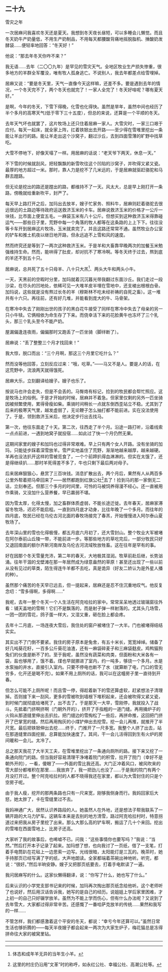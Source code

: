    

## 二十九  
雪灾之年

一次居麻问我喜欢冬天还是夏天。我想到冬天夜长昼短，可以多睡会儿懒觉。而且冬天奶牛产奶量低，不用生产奶制品，不用每天都腰酸背痛地摇脱脂机、捶酸奶发酵袋……便轻率地回答：“冬天好！”

他说：“那去年冬天你咋不来？”

我无语……去年（二〇〇九年）是罕见的雪灾天气。全地区牧业生产损失惨重，很多地方的羊群全军覆没，唯有牧人孤身逃亡。不说别人，我去年都差点给雪埋掉。

居麻又说：“要是冬天里，天气一直像今天这样嘛，还差不多。要是遇到去年的情况，一个冬天完不了，两个冬天也就完了！一家人全完了！冬天好啥呢？哪有夏天好。”

是啊，今年的冬天，下雪下得晚，化雪也化得快。虽然是旱年，虽然中间也经历了半个多月的高寒天气(低于零下三十五度），但总的来说，还算是一个平顺的冬天。

去年天气坏也就罢了，这片牧场上还只住着居麻一家人。大雪灾时，一家三口艰于应付。每天一起床，就全家上阵，扛着铁锨出去开路——至少得在雪堆里挖出一条能让羊出行的路。能让羊走出这个沙窝子，翻过沙丘，去到四面雪薄的旷野中找草吃。

大雪不停地下，好像天塌了一样。用居麻的话说：“老天爷下两天，休息一天。”

不下雪的时候就刮风，把轻飘飘的新雪吹往这个凹陷的沙窝子，并吹得又紧又瓷。最厚的地方超过一米。那时，靠人力是挖不了几米远的，于是居麻就驱赶骆驼和马群去蹚路。

但无论是挖出的路还是蹚出的路，都维持不了一天。风太大，总是早上刚打开一条路，傍晚就给重新吹平，封严了。

每天早上路打开之后，加玛出去放羊，嫂子忙家务、照料牛，居麻则赶着骆驼去很远很远的土路边等待政府运送救济玉米的卡车。居麻说救济玉米的价格才一公斤一块钱，比市面上便宜五毛。一麻袋玉米有八十公斤。但想买到这种救济玉米得靠碰运气——那些日子里，荒野中每一个角落的牧人都等在这条路的上上下下。往往没等卡车开到居麻这片牧场，玉米就卖完了。并且这路还常常不通。虽然牧业办公室的铲车和推土机夜以继日地开路，但永远追不上雪和风的速度。

然而终究还是等到了一两次这种救济玉米。于是羊和大畜靠早晚两次的加餐玉米勉强维持生命。然而，能哄得了肚皮，却对抗不了寒冷啊。等冬天终于过去，熬到底的羊还不到五十只。

居麻说，总共死了五十只母羊、八十只大羔[^1]、两头大牛和两头小牛。

一天，天黑前的空暇时分里，加玛就着沉沉暮光带我翻过东面沙丘。我们走过一段沙梁，在尽头的凹地处，依稀可见一大堆羊皮半埋在雪地中，还支棱出根根白骨。加玛说，这些就是没有熬过长冬的羊（穆斯林不吃未经祈祷的自死之畜）。这一堆共有十六只。再往前，还有好几堆，并能看到庞大的牛、马骨架。

在寒冷中失去了刚刚出世的孩子的黑白花牛接受了同样在寒冷中失去了母亲的另一只小牛犊。它俩相依为命生存了下来。而侥幸活下来的花脸黄牛也冻坏了三个乳头，那三个乳头至今不能产奶。

屋漏偏逢连夜雨，偏偏那时又跑丢了一匹坐骑（脚绊断了）。

居麻说：“丢了整整三个月才找回来！”

我大惊，脱口而出：“三个月啊，那这三个月里它吃什么？”

然而没等他回答，立刻反应过来：“哦，吃草。”——马又不是人。要是人的话，在这荒野中，流浪两天就得饿死。

居麻大乐，立刻翻译给嫂子。嫂子也乐了。

按说马也许会走失，但是不会丢的。马臀烙有标记，捡到的牧民都会帮忙照应。这是牧场上的俗例。于是才开始的时候，居麻并不着急。但家里仅剩的另外一匹坐骑因被频繁使用，累得骨瘦如柴。乘骑时间稍长一点就东倒西歪站立不稳。尤其到了后来的极寒天气里，越发虚弱了，无论鞭子怎么抽打都不能前进。实在没法使用了。于是，领到救济玉米后，他决定步行出去找马。

第一次，他往东面走了十天。第二次，往西走了半个月。沿途一路打听，沿着线索一点点前进，一遇到地窝子就投宿……如此过了快一个月仍然无果。

这期间家里的嫂子和加玛也过得非常艰难。早上只有两个女人开路。没有坐骑的加玛，只能徒步踩着深雪放羊。雪严实地盖住了荒野，渐渐地越来越厚，越来越硬。羊再也没法扒开这样的雪被觅食了，一个个前蹄扒得血淋淋的。但实在太饿了，还是得继续扒……那时羊死得差不多了，牛也只剩下最后两对母子。

后来居麻狠狠心，悬赏了三百块钱。消息扩散出去，两个月后，果然有人从两百多公里外帮着把马牵回来了——居然都跑到红旗公社[^2]去了！捡到马的那一家倒无二话，立刻奉还。但那三个多月的时间里，可怜的马被饲养得漫不经心。还一直被用作乘骑，又没加什么营养餐，早已羸弱不堪。

因为雪太厚，化得太慢，加之畜群体质虚弱，不能长途迁徙。去年春天，居麻家滞留冬牧场，迟迟不能启程。一直到四月底才动身，比往年晚了一个多月。而往年的四月底，牧民已经在乌伦古河北面的春牧场接完了春羔，开始慢慢进入阿尔泰山夏牧场了。

去年深山里的雪也化得极慢，都五月底六月初了，还大雪封山。整个牧业大军被堵在阿尔泰前山丘陵一带，不能前进一步。等那些地方的草吃完后，一部分牧民只好又退回南面的额尔齐斯河南岸及乌伦古河流域牧放牲畜。这在往年是罕有的事。

好在因那个冬天雪量充沛，第二年的春天，大地极其湿润。牧草前赴后继，长势汹涌。往年干涸的戈壁滩在那一年居然成为绿意盎然的草原！甚至还出现了一些以前从没有见过的草类，陌生得连牛羊都不去吃，真是诡异（好友二娇认为是外星人播的种）。

虽然那个痛苦的冬天早已远去，但一提起来，居麻还是忍不住沉重地叹气。他反复念叨：“雪多得啊，多得啊……”

我呢，去年一整个冬天一个人生活在阿克哈拉的家中。常常呆呆地透过玻璃窗往外看：铺天盖地的雪啊！它们不是飘落的，而是射子弹一样射落的。尤其头几场雪，一团一团的雪花，鸽子蛋一样大，又湿又重，砸在脸上都会疼。

去年十二月底，一场连夜大雪后，我住处的窗户被堵住了一大半。门也被堵得结结实实。

其实出不了门倒不要紧。我住的房子原本是兔舍，有五十米长，宽宽绰绰。储备了好几吨葵花籽，一百多公斤葵花油渣，还有一麻袋碎麦子和三麻袋麸皮。鸡鸭猫狗兔们的伙食是断不了的。至于我呢，虽然没有蔬菜和肉类，但面粉和大米各有一袋，盐也够用了，饿不着。煤也早就挪进了室内，约一吨多，够烧一个多月。水是水泵抽的井水，直接引入室内。只要不停电也断不了水（就算断了电，门口的雪无穷多，化开还是喝不完）。如果不用上厕所的话，我可以在这幢房子里一直待到开春。

但怎么可能不上厕所呢！而且雪一停，得趁着新下的雪还算虚软，赶紧想法子清理掉。否则接下来一刮风，更多的雪被吹到墙根下堆积起来，还会被吹得又紧又瓷，到时候门就彻底给堵死了，出不去了。于是那天一大早，雪刚停，我就投入了战斗。先抵着门挤啊挤啊（门朝外开的），挤开了手指粗的一道门缝。再用捅炉子的火钩从那道缝里伸出去扒拉。把门缝边的雪掏松了一些后，再拼命推，这回把门挤开了巴掌宽的缝。然后再用掏灰的小煤铲伸出去挖雪。挖一会儿再推，就推开了半尺宽。最后把铁锨伸出去挖……终于，门推开了一尺多宽。我整个人挤了出去，站在那道缝里四面挖掘，总算能加快速度了。其间，干一会儿活得回到生有火炉的房间暖和一会儿。太冷了。

总之那天我花了大半天工夫，在雪堆里挖出了一条通向厕所的路。接下来又挖了一条通向院门的路。但当我好容易清理干净堵着院门的积雪，拉开了院门（幸好不是朝外开的），一看，傻眼了——外面的雪比我还高。大门正冲着风口，被风吹来的雪大部分都堆积在那里……我放弃了，我一把劲儿也没了……于是我的院门有两个月没打开过。整个阿克哈拉村的人都不晓得我还在家里，都以为大雪封住的只是个空房子呢。

由于我人瘦，挖开的那两条路也只有一尺来宽，刚够我侧身而行。我妈回家后大怒，她太胖了，卡在雪缝里过不去。

我妈神通广大，居然认识养路段的人。她虽然人在外地，还是想法子帮我联系了一辆开路的大马力铲车。这辆车本来是去别的地方清雪，路过阿克哈拉村时，特意拐道过来把我从房子里挖了出来。那么大那么高的铲车啊，搬运了几十个来回。挖出的雪堆在西面雪地上，比房子还高。

大家听了我的故事后，也唏嘘不已。问我：“这些事情你也要写吗？”我说：“当然。”然后打开本子记录了起来。加玛想了想，也向我讨了一页纸，借了一支笔，打着手电筒趴在花毡上一边思索一边写。光线很暗，太阳能灯是三瓦的。晚茶时，她手持那页已经写满了字的纸，大声地朗读。全家都端着茶碗出神地听。听完，都说：“很好。”然后半晌安静。嫂子又把那页纸要去，打着手电默读了一遍。

我问居麻写的什么。这家伙懒得翻译，说：“你写了什么，她也写了什么。”

后来认识的小学党支部书记来的时候，加玛再次掏出那页纸念给他听。这个老师听了也说好，然后用汉话告诉我，她写的是自己的经历。说姐姐上学后家里困难，才上初一的自己只好辍学放羊。虽然为不能上学而伤心，但有什么办法呢？又说到了去年雪大，大家都过得非常辛苦。还感慨了一番哈萨克放羊的传统……果然和我写的一样……

不管怎样，我们都感激着这个平安的冬天，都说：“幸亏今年还算可以。”虽然日常生活也够折腾的——每天半夜嫂子都会起来一两次为大家生炉子，梅花猫总是冻得拼命往大家的被窝里钻。

---

[^1]: 体态和成年羊无异的当年生小羊。

[^2]: 这里的村庄仍沿用“文革”时的称呼，如永红公社、幸福公社、高潮公社等。